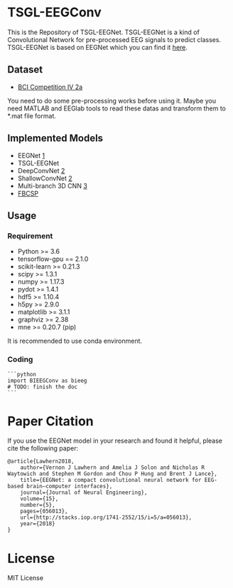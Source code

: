 # TSGL-EEGConv

This is the Repository of TSGL-EEGNet. TSGL-EEGNet is a kind of Convolutional Network for pre-processed EEG signals to predict classes. TSGL-EEGNet is based on EEGNet which you can find it [here](https://github.com/vlawhern/arl-eegmodels). 

## Dataset

- [BCI Competition IV 2a](http://www.bbci.de/competition/iv/#dataset2a)

You need to do some pre-processing works before using it. Maybe you need MATLAB and EEGlab tools to read these datas and transform them to *.mat file format.

## Implemented Models

- EEGNet [1](http://stacks.iop.org/1741-2552/15/i=5/a=056013)
- TSGL-EEGNet
- DeepConvNet [2](https://onlinelibrary.wiley.com/doi/full/10.1002/hbm.23730)
- ShallowConvNet [2](https://onlinelibrary.wiley.com/doi/full/10.1002/hbm.23730)
- Multi-branch 3D CNN [3](https://ieeexplore.ieee.org/document/8820089)
- [FBCSP](https://github.com/TNTLFreiburg/fbcsp)

## Usage

### Requirement

- Python >= 3.6
- tensorflow-gpu == 2.1.0
- scikit-learn >= 0.21.3
- scipy >= 1.3.1
- numpy >= 1.17.3
- pydot >= 1.4.1
- hdf5 >= 1.10.4
- h5py >= 2.9.0
- matplotlib >= 3.1.1
- graphviz >= 2.38
- mne >= 0.20.7 (pip)

It is recommended to use conda environment.

### Coding

    ```python
    import BIEEGConv as bieeg
    # TODO: finish the doc
    ```

# Paper Citation

If you use the EEGNet model in your research and found it helpful, please cite the following paper:

    @article{Lawhern2018,
        author={Vernon J Lawhern and Amelia J Solon and Nicholas R Waytowich and Stephen M Gordon and Chou P Hung and Brent J Lance},
        title={EEGNet: a compact convolutional neural network for EEG-based brain–computer interfaces},
        journal={Journal of Neural Engineering},
        volume={15},
        number={5},
        pages={056013},
        url={http://stacks.iop.org/1741-2552/15/i=5/a=056013},
        year={2018}
    }

# License

MIT License